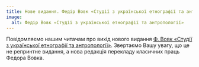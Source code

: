 ```yaml
---
title: Нове видання. Федір Вовк «Студії з української етнографії та антропології»
image:
  alt: Федір Вовк «Студії з української етнографії та антропології»
---
```


Повідомляємо нашим читачам про вихід нового видання [Ф. Вовк «Студії з української етнографії та антропології»](/books/vovk-studiji). 
Звертаємо Вашу увагу, що це не репринтне видання, а нова редакція перекладу класичних праць Федора Вовка.
